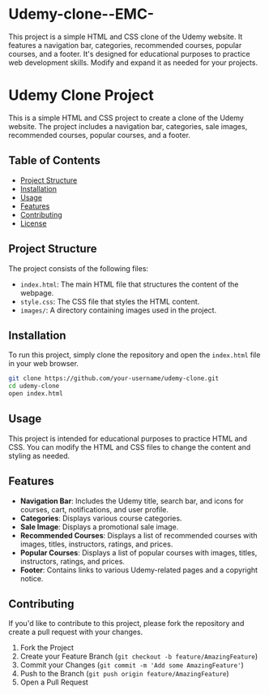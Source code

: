 # Udemy-clone--EMC-
This project is a simple HTML and CSS clone of the Udemy website. It features a navigation bar, categories, recommended courses, popular courses, and a footer. It's designed for educational purposes to practice web development skills. Modify and expand it as needed for your projects.

# Udemy Clone Project

This is a simple HTML and CSS project to create a clone of the Udemy website. The project includes a navigation bar, categories, sale images, recommended courses, popular courses, and a footer.

## Table of Contents

- [Project Structure](#project-structure)
- [Installation](#installation)
- [Usage](#usage)
- [Features](#features)
- [Contributing](#contributing)
- [License](#license)

## Project Structure

The project consists of the following files:

- `index.html`: The main HTML file that structures the content of the webpage.
- `style.css`: The CSS file that styles the HTML content.
- `images/`: A directory containing images used in the project.

## Installation

To run this project, simply clone the repository and open the `index.html` file in your web browser.

```bash
git clone https://github.com/your-username/udemy-clone.git
cd udemy-clone
open index.html
```

## Usage

This project is intended for educational purposes to practice HTML and CSS. You can modify the HTML and CSS files to change the content and styling as needed.

## Features

- **Navigation Bar**: Includes the Udemy title, search bar, and icons for courses, cart, notifications, and user profile.
- **Categories**: Displays various course categories.
- **Sale Image**: Displays a promotional sale image.
- **Recommended Courses**: Displays a list of recommended courses with images, titles, instructors, ratings, and prices.
- **Popular Courses**: Displays a list of popular courses with images, titles, instructors, ratings, and prices.
- **Footer**: Contains links to various Udemy-related pages and a copyright notice.

## Contributing

If you'd like to contribute to this project, please fork the repository and create a pull request with your changes.

1. Fork the Project
2. Create your Feature Branch (`git checkout -b feature/AmazingFeature`)
3. Commit your Changes (`git commit -m 'Add some AmazingFeature'`)
4. Push to the Branch (`git push origin feature/AmazingFeature`)
5. Open a Pull Request
